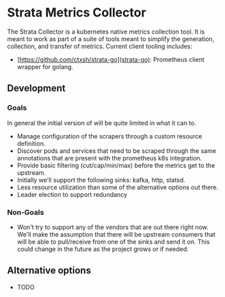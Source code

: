 # Strata Metrics Collector

The Strata Collector is a kubernetes native metrics collection tool.  It is meant to
work as part of a suite of tools meant to simplify the generation, collection, and transfer
of metrics.  Current client tooling includes:

* [https://github.com/ctxsh/strata-go](strata-go): Prometheus client wrapper for golang.

## Development

### Goals

In general the initial version of will be quite limited in what it can to.

* Manage configuration of the scrapers through a custom resource definition.
* Discover pods and services that need to be scraped through the same annotations
that are present with the prometheus k8s integration.
* Provide basic filtering (cut/cap/min/max) before the metrics get to the upstream.
* Initially we'll support the following sinks: kafka, http, statsd.
* Less resource utilization than some of the alternative options out there.
* Leader election to support redundancy

### Non-Goals

* Won't try to support any of the vendors that are out there right now.  We'll make
the assumption that there will be upstream consumers that will be able to pull/receive
from one of the sinks and send it on.  This could change in the future as the project
grows or if needed.

## Alternative options

* TODO

